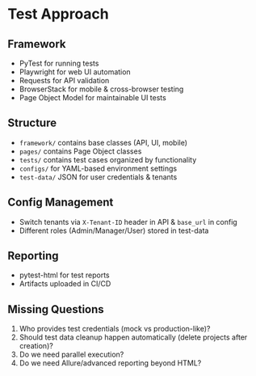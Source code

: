 # Test Approach

## Framework

- PyTest for running tests
- Playwright for web UI automation
- Requests for API validation
- BrowserStack for mobile & cross-browser testing
- Page Object Model for maintainable UI tests

## Structure

- `framework/` contains base classes (API, UI, mobile)
- `pages/` contains Page Object classes
- `tests/` contains test cases organized by functionality
- `configs/` for YAML-based environment settings
- `test-data/` JSON for user credentials & tenants

## Config Management

- Switch tenants via `X-Tenant-ID` header in API & `base_url` in config
- Different roles (Admin/Manager/User) stored in test-data

## Reporting

- pytest-html for test reports
- Artifacts uploaded in CI/CD

## Missing Questions

1. Who provides test credentials (mock vs production-like)?
2. Should test data cleanup happen automatically (delete projects after creation)?
3. Do we need parallel execution?
4. Do we need Allure/advanced reporting beyond HTML?
